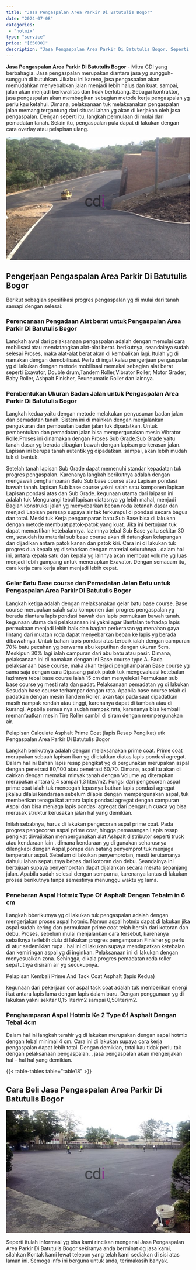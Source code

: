 ```yaml
---
title: "Jasa Pengaspalan Area Parkir Di Batutulis Bogor"
date: "2024-07-08"
categories:
 - "hotmix"
type: "service"
price: "[65000]"
description: "Jasa Pengaspalan Area Parkir Di Batutulis Bogor. Seperti itulah informasi yg bisa kami rincikan mengenai Jasa Pengaspalan Area Parkir Di Batutulis Bogor seki..."
---
```


**Jasa Pengaspalan Area Parkir Di Batutulis Bogor** - Mitra CDI yang berbahagia. Jasa pengaspalan merupakan diantara jasa yg sungguh-sungguh di butuhkan. Jikalau ini karena, jasa pengaspalan akan memudahkan menyebabkan jalan menjadi lebih halus dan kuat. sampai, jalan akan menjadi berkwalitas dan tidak berlubang. Sebagai kontraktor, jasa pengaspalan akan membagikan sebagian metode kerja pengaspalan yg perlu kau ketahui. Dimana, pelaksanaan tuk melaksanakan pengaspalan jalan memang tergantung dari situasi lahan yg akan di kerjakan oleh jasa pengaspalan. Dengan seperti itu, langkah permulaan di mulai dari pemadatan tanah. Selain itu, pengaspalan pula dapat di lakukan dengan cara overlay atau pelapisan ulang.

![Jasa Pengaspalan Area Parkir Di Batutulis Bogor](/images/hotmix/jasa-hotmix-aspal-21.jpg)

## Pengerjaan Pengaspalan Area Parkir Di Batutulis Bogor

Berikut sebagian spesifikasi progres pengaspalan yg di mulai dari tanah samapi dengan selesai:

### Perencanaan Pengadaan Alat berat untuk Pengaspalan Area Parkir Di Batutulis Bogor

Langkah awal dari pelaksanaan pengaspalan adalah dengan memulai cara mobilisasi atau mendatangkan alat-alat berat. berikutnya, seandainya sudah selesai Proses, maka alat-alat berat akan di kembalikan lagi. Itulah yg di namakan dengan demobilisasi. Perlu di ingat kalau pengerjaan pengaspalan yg di lakukan dengan metode mobilisasi memakai sebagian alat berat seperti Exavator, Double drum,Tandem Roller,Vibrator Roller, Motor Grader, Baby Roller, Ashpalt Finisher, Peuneumatic Roller dan lainnya.

### Pembentukan Ukuran Badan Jalan untuk Pengaspalan Area Parkir Di Batutulis Bogor

Langkah kedua yaitu dengan metode melakukan penyusunan badan jalan dan pemadatan tanah. Sistem ini di mainkan dengan menjalankan pengukuran dan pembuatan badan jalan tuk dipadatkan. Untuk pembentukan dan pemadatan jalan bisa mempergunakan mesin Vibrator Rolle.Proses ini dinamakan dengan Proses Sub Grade.Sub Grade yaitu tanah dasar yg berada dibagian bawah dengan lapisan perkerasan jalan. Lapisan ini berupa tanah autentik yg dipadatkan. sampai, akan lebih mudah tuk di bentuk.

Setelah tanah lapisan Sub Grade dapat memenuhi standar kepadatan tuk progres pengaspalan. Karenanya langkah berikutnya adalah dengan mengawali penghamparan Batu Sub base course atau Lapisan pondasi bawah tanah. lapisan Sub base course yakni salah satu komponen lapisan Lapisan pondasi atas dan Sub Grade. kegunaan utama dari laipasn ini adalah tuk Mengurangi tebal lapisan diatasnya yg lebih mahal, menjadi Bagian konstruksi jalan yg menyebarkan beban roda ketanah dasar dan menjadi Lapisan peresap supaya air tak terkumpul di pondasi secara bagus dan total. Meski tuk Kerja pengamparan batu Sub Base bisa di lakukan dengan metode membuat patok-patok yang kuat. Jika ini bertujuan tuk dapat memastikan ketebalannya. lazimnya tebal Sub Base yaitu sekitar 30 cm, sesudah itu material sub base course akan di datangkan kelapangan dan dijadikan antara patok kanan dan patok kiri. Cara ini di lakukan tuk progres dua kepala yg disebarkan dengan material seluruhnya . dalam hal ini, antara kepala satu dan kepala yg lainnya akan membuat volume yg luas menjadi lebih gampang untuk menerapkan Exavator. Dengan semacam itu, cara kerja cara kerja akan menjadi lebih cepat.

### Gelar Batu Base course dan Pemadatan Jalan Batu untuk Pengaspalan Area Parkir Di Batutulis Bogor

Langkah ketiga adalah dengan melaksanakan gelar batu base course. Base course merupakan salah satu komponen dari progres pengaspalan yg berada diantara lapis pondasi bawah dan lapis permukaan bawah tanah. kegunaan utama dari pelaksanaan ini yakni agar Bantalan terhadap lapis permukaan menjadi lebih baik dan bagian perkerasan yg menahan gaya lintang dari muatan roda dapat menyebarkan beban ke lapis yg berada dibawahnya. Untuk bahan lapis pondasi atas terbaik ialah dengan campuran 70% batu pecahan yg berwarna abu keputihan dengan ukuran 5cm. Meskipun 30% lagi ialah campuran dari abu batu atau pasir. Dimana, pelaksanaan ini di namakan dengan ini Base course type A. Pada pelaksanaan base course, maka akan terjadi penghamparan Base course yg sama saja dengan cara Dipasang patok patok tuk mengevaluasi ketebalan lazimnya tebal base course ialah 15 cm dan menyeleksi Permukaan sub base course yg mesti rata dan padat. Pelaksanaan pemadatan yg di lakukan Sesudah base course terhampar dengan rata. Apabila base course telah di padatkan dengan mesin Tandem Roller, akan tapi pada saat dipadatkan masih nampak rendah atau tinggi, karenanya dapat di tambah atau di kurangi. Apabila semua nya sudah nampak rata, karenanya bisa kembali memanfaatkan mesin Tire Roller sambil di siram dengan mempergunakan air.

Pelapisan Calculate Asphalt Prime Coat (lapis Resap Pengikat) utk Pengaspalan Area Parkir Di Batutulis Bogor

Langkah berikutnya adalah dengan melaksanakan prime coat. Prime coat merupakan sebuah lapisan ikan yg diletakkan diatas lapis pondasi agregat. Dalam hal ini Bahan lapis resap pengikat yg di pergunakan merupakan aspal dengan penetrasi 80/100 atau penetrasi 60/70. Dimana, aspal itu akan di cairkan dengan memakai minyak tanah dengan Volume yg diterapkan merupakan antara 0,4 sampai 1,3 liter/m2. Fungsi dari pengecoran aspal prime coat ialah tuk mencegah lepasnya butiran lapis pondasi agregat jikalau dilalui kendaraan sebelum dilapis dengan mempergunakan aspal, tuk memberikan tenaga ikat antara lapis pondasi agregat dengan campuran Aspal dan bisa menjaga lapis pondasi agregat dari pengaruh cuaca yg bisa merusak struktur kerusakan jalan hal yang demikian.

Inilah sebabnya, harus di lakukan pengecoran aspal prime coat. Pada progres pengecoran aspal prime coat, hingga pemasangan Lapis resap pengikat diwajibkan mempergunakan alat Ashpalt distributor seperti truck atau kendaraan lain . dimana kendaraan yg di gunakan seharusnya dilengkapi dengan Aspal,pompa dan batang penyemprot tuk menjaga temperatur aspal. Sebelum di lakukan penyemprotan, mesti terutamanya dahulu lahan sepatutnya bebas dari kotoran dan debu. Seandainya ini bertujuan supaya penyemprotan dapat dijalankan secara merata sepanjang jalan. Apabila sudah selesai dengan sempurna, karenanya lantas di lakukan proses berikutnya tanpa semestinya menunggu waktu yg lama.

### Penebaran Aspal Hotmix Type Of Asphalt Dengan Tebalm in 6 cm

Langkah bberikutnya yg di lakukan tuk pengaspalan adalah dengan mengerjakan proses aspal hotmix. Namun aspal hotmix dapat di lakukan jika aspal sudah kering dan permukaan prime coat telah bersih dari kotoran dan debu. Proses, sebelum mulai menjalankan cara tersebut, karenanya sebaiknya terlebih dulu di lakukan progres pengamparan Finisher yg perlu di atur sedemikian rupa . hal ini di lakukan supaya mendapatkan ketebalan dan kemiringan aspal yg di inginkan. Pelaksanaan ini di lakukan dengan menyesuaikan zona. Sehingga, dikala progres pemadatan roda roller sepatutnya disiram air yg secukupnya.

Pelapisan Kembali Prime And Tack Coat Asphalt (lapis Kedua)

kegunaan dari pekerjaan cor aspal tack coat adalah tuk memberikan energi ikat antara lapis lama dengan lapis dalam baru. Dengan penggunaan yg di lakukan yakni sekitar 0,15 liter/m2 sampai 0,50liter/m2.

### Penghamparan Aspal Hotmix Ke 2 Type 6f Asphalt Dengan Tebal 4cm

Dalam hal ini langkah terahir yg di lakukan merupakan dengan aspal hotmix dengan tebal minimal 4 cm. Cara ini di lakukan supaya cara kerja pengaspalan dapat lebih total. Dengan demikian, total kau tidak perlu tak dengan pelaksanaan pengaspalan. , jasa pengaspalan akan mengerjakan hal – hal hal yang demikian.

{{< table-tables table="table18" >}}

## Cara Beli Jasa Pengaspalan Area Parkir Di Batutulis Bogor

![Jasa Pengaspalan Area Parkir Di Batutulis Bogor](/images/hotmix/jasa-hotmix-aspal-03.jpg)

Seperti itulah informasi yg bisa kami rincikan mengenai Jasa Pengaspalan Area Parkir Di Batutulis Bogor sekiranya anda berminat dg jasa kami, silahkan Kontak kami lewat telepon yang telah kami sediakan di sisi atas laman ini. Semoga info ini berguna untuk anda, terimakasih banyak.
